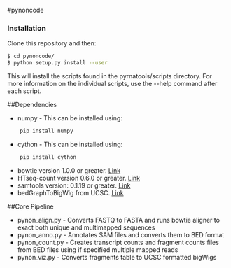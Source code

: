 #pynoncode 

### Installation

Clone this repository and then:

```bash
$ cd pynoncode/
$ python setup.py install --user
```

This will install the scripts found in the pyrnatools/scripts directory. For more information on the individual scripts, use the --help command after each script. 

##Dependencies
- numpy - This can be installed using:
```bash
	pip install numpy
```
- cython - This can be installed using:
```bash
	pip install cython
```
- bowtie version 1.0.0 or greater. [Link](http://bowtie-bio.sourceforge.net/index.shtml)
- HTseq-count version 0.6.0 or greater. [Link](http://www-huber.embl.de/users/anders/HTSeq/doc/overview.html)
- samtools version: 0.1.19 or greater. [Link](http://www.htslib.org/)
- bedGraphToBigWig from UCSC. [Link](http://hgdownload.cse.ucsc.edu/admin/exe/)

##Core Pipeline
- pynon_align.py - Converts FASTQ to FASTA and runs bowtie aligner to exact both unique and multimapped sequences
- pynon_anno.py - Annotates SAM files and converts them to BED format
- pynon_count.py - Creates transcript counts and fragment counts files from BED files using if specified multiple mapped reads
- pynon_viz.py - Converts fragments table to UCSC formatted bigWigs
